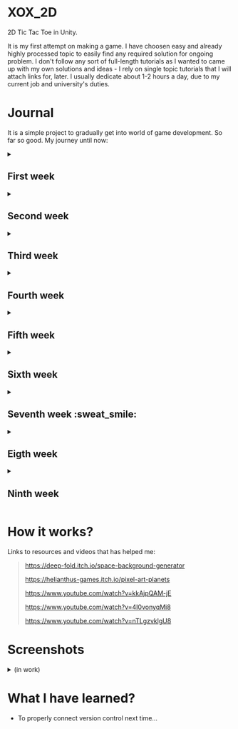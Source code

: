 # XOX_2D
2D Tic Tac Toe in Unity.

It is my first attempt on making a game. I have choosen easy and already highly processed topic to easily find any required solution for ongoing problem. I don't follow any sort of full-length tutorials as I wanted to came up with my own solutions and ideas - I rely on single topic tutorials that I will attach links for, later. I usually dedicate about 1-2 hours a day, due to my current job and university's duties.
<!---
Markdown:
> [Journal](https://github.com/Hiroten31/XOX_2D/edit/main/README.md#journal)

> [How it works?](https://github.com/Hiroten31/XOX_2D/edit/main/README.md#how-it-works)

> [Screenshots](https://github.com/Hiroten31/XOX_2D/edit/main/README.md#screenshots)

> [What I have learned](https://github.com/Hiroten31/XOX_2D/edit/main/README.md#what-i-have-learned)
--->
# Journal
It is a simple project to gradually get into world of game development. So far so good. My journey until now:
<details>
  <summary><h2>First week</h2></summary>

```
- Creating a project
- Adding a background
- Making first C# script to change sprite and properties of the background on key click
- Finding out good enough assets to use in the future
- Deciding on the methods to use
```
</links>
</details>

<details>
  <summary><h2>Second week</h2></summary>

```
- Fighting with proper placement of the planet
- Trying out different methods and making them move using Update() function and math's sin() and cos()
- Figuring out how to calculate right angle to spawn planet outside of vidible area (Acos()) - very nerve breaking
- Testing if they are working well
- First attempts of grid generation
```
</links>
</details>

<details>
  <summary><h2>Third week</h2></summary>

```
- Adding buttons to make menu for players
- Trying out to use global variables for settings
- Implementing GameManager, slider to set-up grid size
- Upgrading grid generator and tile actions as placing X's and O's
```
</links>
</details>

<details>
  <summary><h2>Fourth week</h2></summary>

```
- A little break due to easter 🐣 holidays!
- Slowly implementing logic to check if placing X or O was a winning move for a player
- Considered refactoring GridManager to static class for better practice (like in GameManager)
```
</details>

<details>
  <summary><h2>Fifth week</h2></summary>

```
- Did full logic behing checking if player is making a winning move.
  Checking line horizontally, vertically and for both diagonals. (not optimalized)
- Researched about solutions I want to use to properly scale and position the grid
- Realized how much code I have to refactor and had a little break(down)...
```
</details>

<details>
  <summary><h2>Sixth week</h2></summary>

```
- Refactor offset with a lot of math checking, apparently for nothing as relative position won't need that
- Added proper grid positioning (to the right side) and scaling with number of tiles
- Added a text box, buttons and diplays for proper and clear game control
```
</details>

<details>
  <summary><h2>Seventh week :sweat_smile:</h2></summary>

```
- Got pretty sick so I did a little break to play some games ❤️‍🔥
- Rethinked developer-side design, how to organize reloading game, quitting, draws etc.
```
</details>

<details>
  <summary><h2>Eigth week</h2></summary>

```
- Added textBoxManager
- Reformed and added usage of textBox to properly display needed text
- Working a little around StopGame()
```
</details>

<details>
  <summary><h2>Ninth week</h2></summary>

```
- Fixed textBoxManager bug, where first letter would dissapear
- Added MoveDisplay to inform player about which player is on the move
- Set new menu which appears on the middle of screen after game has been settled
- Added GameState and gameWinner to keep the track of state of the game winner
```
</details>

# How it works?
Links to resources and videos that has helped me:
> https://deep-fold.itch.io/space-background-generator
> 
> https://helianthus-games.itch.io/pixel-art-planets
> 
> https://www.youtube.com/watch?v=kkAjpQAM-jE
> 
> https://www.youtube.com/watch?v=4I0vonyqMi8
> 
> https://www.youtube.com/watch?v=nTLgzvklgU8

# Screenshots 
<details>
  <summary>(in work)</summary>

<details>
  <summary>(old work)</summary>

### Gameplay scene set-up
![image](https://github.com/Hiroten31/XOX_2D/assets/97809912/a2667ce4-c611-4609-b832-96b7e6b8cb65)

### Main menu 
![image](https://github.com/Hiroten31/XOX_2D/assets/97809912/a90e5851-d197-4eb5-ba7a-18556bdcbf2b)

### Settings menu
![image](https://github.com/Hiroten31/XOX_2D/assets/97809912/23bb020a-f41f-42be-bf88-25cebae34b22)

### Grid generation
![image](https://github.com/Hiroten31/XOX_2D/assets/97809912/f006a818-5499-431a-866d-39817281ca76)

### Example of gameplay (sprite placeholders)
![image](https://github.com/Hiroten31/XOX_2D/assets/97809912/44e262b6-bc15-4841-a472-debd7a17d3e4)

</details>

<details>
  <summary>(new work)</summary>

### Gameplay scene set-up
![image](https://github.com/Hiroten31/XOX_2D/assets/97809912/f4ee3562-6718-4b3b-9eda-c327ef0c21f9)

### Settings menu
![image](https://github.com/Hiroten31/XOX_2D/assets/97809912/c6baccaf-1a6f-4302-b0e1-fee1c03370bb)

### Grid generation
![image](https://github.com/Hiroten31/XOX_2D/assets/97809912/d8a9671d-8091-4a5d-81e9-ce736eb62833)

### Example of gameplay (sprite placeholders)
![image](https://github.com/Hiroten31/XOX_2D/assets/97809912/8e0d19f3-0a47-41ec-8e6e-dbc19d7cafd8)

</details>

</details>

# What I have learned?
- To properly connect version control next time...
